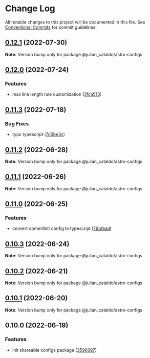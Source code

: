# Change Log

All notable changes to this project will be documented in this file.
See [Conventional Commits](https://conventionalcommits.org) for commit guidelines.

## [0.12.1](https://github.com/JulianCataldo/web-garden/compare/@julian_cataldo/astro-configs@0.12.0...@julian_cataldo/astro-configs@0.12.1) (2022-07-30)

**Note:** Version bump only for package @julian_cataldo/astro-configs





## [0.12.0](https://github.com/JulianCataldo/web-garden/compare/@julian_cataldo/astro-configs@0.11.3...@julian_cataldo/astro-configs@0.12.0) (2022-07-24)


### Features

* max line length rule customization ([3fca513](https://github.com/JulianCataldo/web-garden/commit/3fca51387019e524da800da7030b1b55c2a6784a))



## [0.11.3](https://github.com/JulianCataldo/web-garden/compare/@julian_cataldo/astro-configs@0.11.2...@julian_cataldo/astro-configs@0.11.3) (2022-07-18)

### Bug Fixes

- typo typescript ([7d5be3c](https://github.com/JulianCataldo/web-garden/commit/7d5be3c5c2b977f1a3682ad8c8f1f26f83770564))

## [0.11.2](https://github.com/JulianCataldo/web-garden/compare/@julian_cataldo/astro-configs@0.11.1...@julian_cataldo/astro-configs@0.11.2) (2022-06-28)

**Note:** Version bump only for package @julian_cataldo/astro-configs

## [0.11.1](https://github.com/JulianCataldo/web-garden/compare/@julian_cataldo/astro-configs@0.11.0...@julian_cataldo/astro-configs@0.11.1) (2022-06-26)

**Note:** Version bump only for package @julian_cataldo/astro-configs

## [0.11.0](https://github.com/JulianCataldo/web-garden/compare/@julian_cataldo/astro-configs@0.10.3...@julian_cataldo/astro-configs@0.11.0) (2022-06-25)

### Features

- convert commitlint config to typescript ([76bfead](https://github.com/JulianCataldo/web-garden/commit/76bfead3deaeb26106e1a61cc4fc807303859c1a))

## [0.10.3](https://github.com/JulianCataldo/web-garden/compare/@julian_cataldo/astro-configs@0.10.2...@julian_cataldo/astro-configs@0.10.3) (2022-06-24)

**Note:** Version bump only for package @julian_cataldo/astro-configs

## [0.10.2](https://github.com/JulianCataldo/web-garden/compare/@julian_cataldo/astro-configs@0.10.1...@julian_cataldo/astro-configs@0.10.2) (2022-06-21)

**Note:** Version bump only for package @julian_cataldo/astro-configs

## [0.10.1](https://github.com/JulianCataldo/web-garden/compare/@julian_cataldo/astro-configs@0.10.0...@julian_cataldo/astro-configs@0.10.1) (2022-06-20)

**Note:** Version bump only for package @julian_cataldo/astro-configs

## 0.10.0 (2022-06-19)

### Features

- init shareable configs package ([3590097](https://github.com/JulianCataldo/web-garden/commit/3590097d7bc41b52f0122adf4baecea22da40ee3))
